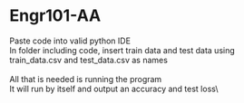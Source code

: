# Engr101-AA

Paste code into valid python IDE\
In folder including code, insert train data and test data using\
train_data.csv and test_data.csv as names\
\
All that is needed is running the program\
It will run by itself and output an accuracy and test loss\
